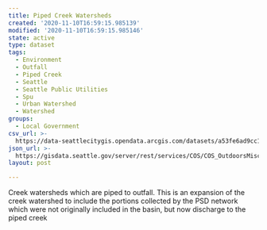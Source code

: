 ```yaml
---
title: Piped Creek Watersheds
created: '2020-11-10T16:59:15.985139'
modified: '2020-11-10T16:59:15.985146'
state: active
type: dataset
tags:
  - Environment
  - Outfall
  - Piped Creek
  - Seattle
  - Seattle Public Utilities
  - Spu
  - Urban Watershed
  - Watershed
groups:
  - Local Government
csv_url: >-
  https://data-seattlecitygis.opendata.arcgis.com/datasets/a53fe6ad9cc14ea4baabf82b6d89ce66_2.csv?outSR=%7B%22latestWkid%22%3A2926%2C%22wkid%22%3A2926%7D
json_url: >-
  https://gisdata.seattle.gov/server/rest/services/COS/COS_OutdoorsMisc/MapServer/2
layout: post

---
```

<div style='text-align:Left;'><div><p><span>Creek watersheds which are piped to outfall. This is an expansion of the creek watershed to include the portions collected by the PSD network which were not originally included in the basin, but now discharge to the piped creek</span></p></div></div>

